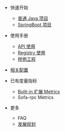 - 快速开始
  * [普通 Java 项目](./quickstart-client-java)
  * [SpringBoot 项目](./quickstart-client-boot)
- 使用手册
  * [API 使用](./useguide-api)
  * [Registry 使用](./useguide-registry)
  * [样例工程](./useguide-samples)
- [相关配置](./client-configuration)
- 已有度量指标
  * [Bulit-in 扩展 Metrics](./client-ext-metrics)
  * Sofa-rpc Metrics

- 更多
  * FAQ
  * [发展规划](./plan)